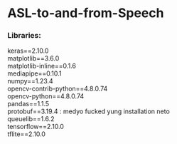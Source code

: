 # ASL-to-and-from-Speech

### Libraries:

keras==2.10.0 <br/>
matplotlib==3.6.0 <br/>
matplotlib-inline==0.1.6 <br/>
mediapipe==0.10.1 <br/>
numpy==1.23.4 <br/>
opencv-contrib-python==4.8.0.74 <br/>
opencv-python==4.8.0.74 <br/>
pandas==1.1.5 <br/>
protobuf==3.19.4 : medyo fucked yung installation neto <br/>
queuelib==1.6.2 <br/>
tensorflow==2.10.0 <br/>
tflite==2.10.0 <br/>
